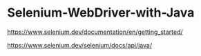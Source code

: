 # Selenium-WebDriver-with-Java

https://www.selenium.dev/documentation/en/getting_started/


https://www.selenium.dev/selenium/docs/api/java/
